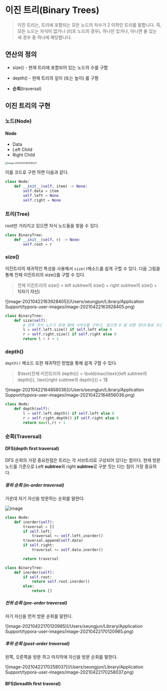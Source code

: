 # 이진 트리(Binary Trees)

> 이진 트리는, 트리에 포함되는 모든 노드의 차수가 2 이하인 트리를 말합니다. 즉, 모든 노드는 자식이 없거나 (리프 노드의 경우), 하나만 있거나, 아니면 둘 있는 세 경우 중 하나에 해당합니다.



## 연산의 정의

- size() - 현재 트리에 포함되어 있는 노드의 수를 구함
- depth() - 현재 트리의 깊이 (또는 높이) 를 구함

- **순회**(traversal)



## 이진 트리의 구현

### 노드(Node)

#### Node

- Data
- Left Child
- Right Child

<img src="/Users/seungjun/Library/Application Support/typora-user-images/image-20210422163506337.png" alt="image-20210422163506337" style="zoom:50%;" />

이를 코드로 구현 하면 다음과 같다.

```python
class Node:
    def __init__(self, item) -> None:
        self.data = item
        self.left = None
        self.right = None
```





### 트리(Tree)

root만 가리키고 있으면 자식 노드들을 찾을 수 있다.

```python
class BinaryTree:
    def __init__(self, r) -> None:
        self.root = r
```



### size()

이진트리의 재귀적인 특성을 사용해서 `size()`메소드를 쉽게 구할 수 있다. 다음 그림을 통해 전체 이진트리의 size()를 구할 수 있다.

> 전체 이진트리의 size() = left subtree의 size() + right subtree의 size() + **1(자기 자신)**

![image-20210422163928405](/Users/seungjun/Library/Application Support/typora-user-images/image-20210422163928405.png)

```python
class BinaryTree:
    def size(self):
        # 왼쪽 자식 노드가 존재 할때 사이즈를 구하고, 없으면 0 을 반환 한다(종료 조건)
        l = self.left.size() if self.left else 0
        r = self.right.size() if self.right else 0
        return l + r + 1
```



### depth()

`depth()` 메소드 또한 재귀적인 방법을 통해 쉽게 구할 수 있다.

>  $\text{전체 이진트리의 depth()} =  \bold{max}\text{(left subtree의 depth()}, \text{right subtree의 depth()}) + 1$

![image-20210422164856036](/Users/seungjun/Library/Application Support/typora-user-images/image-20210422164856036.png)

```python
class Node:
    def depth(self):
        l = self.left.depth() if self.left else 0
        r = self.right.depth() if self.right else 0
        return max(l,r) + 1
```





### 순회(Traversal)

#### DFS(depth first traversal)

DFS 순회의 가장 중요한점은 트리는 각 서브트리로 구성되어 있다는 점이다. 현재 방문 노드를 기준으로 Left **subtree**와 right **subtree**로 구분 짓는 다는 점이 가장 중요하다.

##### 중위 순회 (in-order traversal)

가운데 자기 자신을 방문하는 순회를 말한다.

![image](https://media.vlpt.us/images/inyong_pang/post/9cbf188d-3e74-43a0-b822-256f6ae00abf/image.png)



```python
class Node:
    def inorder(self):
        traversal = []
        if self.left:
            traversal += self.left.inorder()
        traversal.append(self.data)
        if self.right:
            traversal += self.data.inorder()

        return traversal
```

```python
class BinaryTree:
    def inorder(self):
        if self.root:
            return self.root.inorder()
        else:
            return []
```

##### 전위 순회 (pre-order traversal)

자기 자신을 먼저 방문 순회를 말한다.

![image-20210422170120985](/Users/seungjun/Library/Application Support/typora-user-images/image-20210422170120985.png)

##### 후위 순회 (post-order traversal)

왼쪽, 오른쪽을 방문 하고 마지막에 자신을 방문 순회를 말한다.

![image-20210422170258037](/Users/seungjun/Library/Application Support/typora-user-images/image-20210422170258037.png)

#### BFS(breadth first traveral)

